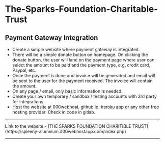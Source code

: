 # The-Sparks-Foundation-Charitable-Trust

## Payment Gateway Integration
* Create a simple website where payment gateway is integrated.
* There will be a simple donate button on homepage. On clicking
the donate button, the user will land on the payment page where
user can select the amount to be paid and the payment type, e.g.
credit card, Paypal, etc.
* Once the payment is done and invoice will be generated and
email will be sent to the user for the payment received. The
invoice will contain the amount.
* On any page / email, only basic information is needed.
* Create your own temporary / sandbox / testing accounts with 3rd
party for integrations.
* Host the website at 000webhost, github.io, heroku app or any
other free hosting provider. Check in code in gitlab.
<hr>
Link to the website - [THE SPARKS FOUNDATION CHARITIBLE TRUST] (https://spleeny-aluminum.000webhostapp.com/index.php)

<hr>
